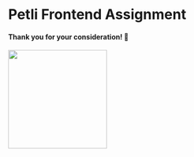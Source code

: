 # Petli Frontend Assignment

#### Thank you for your consideration! 👋
<img src="https://user-images.githubusercontent.com/24763251/167403824-63a45879-2a37-4344-9831-a5a091b00a83.jpg" width="200">
